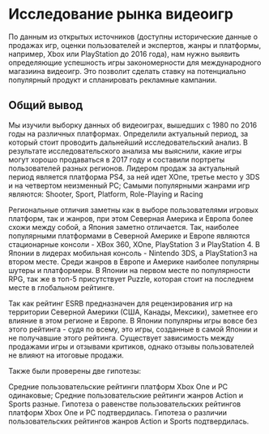 # Исследование рынка видеоигр
По данным из открытых источников (доступны исторические данные о продажах игр, оценки пользователей и экспертов, жанры и платформы, например, Xbox или PlayStation до 2016 года), нам нужно выявить определяющие успешность игры закономерности для международного магазиина видеоигр. Это позволит сделать ставку на потенциально популярный продукт и спланировать рекламные кампании.
## Общий вывод
Мы изучили выборку данных об видеоиграх, вышедших с 1980 по 2016 годы на различных платформах. Определили актуальный период, за который стоит проводить дальнейший исследовательский анализ. В результате исследовательского анализа мы выяснили, какие игры могут хорошо продаваться в 2017 году и составили портреты пользователей разных регионов. Лидером продаж за актуальный период является платформа PS4, за ней идет XOne, третье место у 3DS и на четвертом неизменный PC; Самыми популярными жанрами игр являются: Shooter, Sport, Platform, Role-Playing и Racing

Региональные отличия заметны как в выборе пользователями игровых платформ, так и жанров, при этом Северная Америка и Европа более схожи между собой, а Япония заметно отличается. Так, наиболее популярными платформами в Северной Америке и Европе являются стационарные консоли - XBox 360, XOne, PlayStation 3 и PlayStation 4. В Японии в лидерах мобильная консоль - Nintendo 3DS, а PlayStation3 на втором месте. Среди жанров в Европе и Америке наиболее популярны шутеры и платформеры. В Японии на первом месте по популярности RPG, так же в топ-5 присутствует Puzzle, которая стоит на последнем месте в глобальном рейтинге.

Так как рейтинг ESRB предназначен для рецензирования игр на территории Северной Америки (США, Канады, Мексики), заметнее его влияние в этом регионе и Европе. В Японии популярны игры вовсе без этого рейтинга - судя по всему, это игры, созданные в самой Японии и не получавшие этого рейтинга.  Существует зависимость между продажами игры и отзывами критиков, однако отзывы пользователей не влияют на итоговые продажи. 

Также были проверены две гипотезы:

Средние пользовательские рейтинги платформ Xbox One и PC одинаковые; Средние пользовательские рейтинги жанров Action и Sports разные. Гипотеза о равенстве пользовательских рейтингов платформ Xbox One и PC подтвердилась. Гипотеза о различии пользовательских рейтингов жанров Action и Sports подтвердилась.